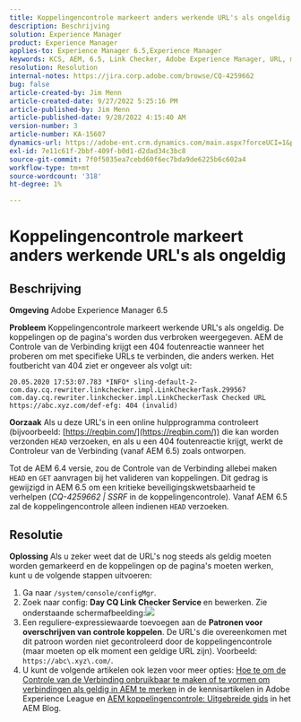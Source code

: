 ```yaml
---
title: Koppelingencontrole markeert anders werkende URL's als ongeldig
description: Beschrijving
solution: Experience Manager
product: Experience Manager
applies-to: Experience Manager 6.5,Experience Manager
keywords: KCS, AEM, 6.5, Link Checker, Adobe Experience Manager, URL, marking, invalid
resolution: Resolution
internal-notes: https://jira.corp.adobe.com/browse/CQ-4259662
bug: false
article-created-by: Jim Menn
article-created-date: 9/27/2022 5:25:16 PM
article-published-by: Jim Menn
article-published-date: 9/28/2022 4:15:40 AM
version-number: 3
article-number: KA-15607
dynamics-url: https://adobe-ent.crm.dynamics.com/main.aspx?forceUCI=1&pagetype=entityrecord&etn=knowledgearticle&id=0cdea759-893e-ed11-9db1-0022480866ad
exl-id: 7e11c61f-2bbf-409f-b0d1-d2dad34c3bc8
source-git-commit: 7f0f5035ea7cebd60f6ec7bda9de6225b6c602a4
workflow-type: tm+mt
source-wordcount: '318'
ht-degree: 1%

---
```


# Koppelingencontrole markeert anders werkende URL&#39;s als ongeldig

## Beschrijving


<b>Omgeving</b>
Adobe Experience Manager 6.5

<b>Probleem</b>
Koppelingencontrole markeert werkende URL&#39;s als ongeldig.
De koppelingen op de pagina&#39;s worden dus verbroken weergegeven.
AEM de Controle van de Verbinding krijgt een 404 foutenreactie wanneer het proberen om met specifieke URLs te verbinden, die anders werken. Het foutbericht van 404 ziet er ongeveer als volgt uit:


```
20.05.2020 17:53:07.783 *INFO* sling-default-2-com.day.cq.rewriter.linkchecker.impl.LinkCheckerTask.299567 com.day.cq.rewriter.linkchecker.impl.LinkCheckerTask Checked URL https://abc.xyz.com/def-efg: 404 (invalid)
```




<b>Oorzaak</b>
Als u deze URL&#39;s in een online hulpprogramma controleert (bijvoorbeeld: [https://reqbin.com/](https://reqbin.com/)) die kan worden verzonden `HEAD` verzoeken, en als u een 404 foutenreactie krijgt, werkt de Controleur van de Verbinding (vanaf AEM 6.5) zoals ontworpen.

Tot de AEM 6.4 versie, zou de Controle van de Verbinding allebei maken `HEAD` en `GET` aanvragen bij het valideren van koppelingen.
Dit gedrag is gewijzigd in AEM 6.5 om een kritieke beveiligingskwetsbaarheid te verhelpen (*CQ-4259662 | SSRF* in de koppelingencontrole).
Vanaf AEM 6.5 zal de koppelingencontrole alleen indienen `HEAD` verzoeken.


## Resolutie


<b>Oplossing</b>
Als u zeker weet dat de URL&#39;s nog steeds als geldig moeten worden gemarkeerd en de koppelingen op de pagina&#39;s moeten werken, kunt u de volgende stappen uitvoeren:

1. Ga naar `/system/console/configMgr`.
2. Zoek naar config: <b>Day CQ Link Checker Service </b>en bewerken. Zie onderstaande schermafbeelding:![](https://adobe.sharepoint.com/sites/D365EntAttachments/knowledgearticle/AEM%206-5%20-%20Link%20Checker%20marking%20otherwise%20working%20URLs%20as%20invalid_33E795C65D9EEA11A812000D3A3038A2/LinkChecker_AEM65_image.jpg)
3. Een reguliere-expressiewaarde toevoegen aan de <b>Patronen voor overschrijven van controle koppelen</b>. De URL&#39;s die overeenkomen met dit patroon worden niet gecontroleerd door de koppelingencontrole (maar moeten op elk moment een geldige URL zijn). Voorbeeld: `https://abc\.xyz\.com/`.
4. U kunt de volgende artikelen ook lezen voor meer opties: [Hoe te om de Controle van de Verbinding onbruikbaar te maken of te vormen om verbindingen als geldig in AEM te merken](https://experienceleague.adobe.com/docs/experience-cloud-kcs/kbarticles/KA-16563.html?lang=en) in de kennisartikelen in Adobe Experience League en [AEM koppelingencontrole: Uitgebreide gids](https://experienceleaguecommunities.adobe.com/t5/adobe-experience-manager-blogs/aem-link-checker-comprehensive-guide/ba-p/290779) in het AEM Blog.
